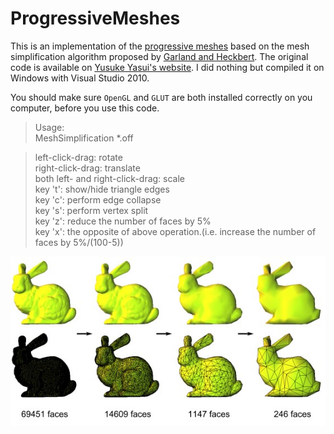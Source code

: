 ProgressiveMeshes
=================

This is an implementation of the [progressive meshes](http://mgarland.org/files/papers/quadrics.pdf ) based on the mesh simplification algorithm proposed by [Garland and Heckbert](http://mgarland.org/files/papers/quadrics.pdf ). The original code is available on [Yusuke Yasui's website](http://yiusay.net/index.html#graphics&0). I did nothing but compiled it on Windows with Visual Studio 2010.

You should make sure `OpenGL` and `GLUT` are both installed correctly on you computer, before you use this code.

>Usage:   
>MeshSimplification *.off  

>left-click-drag: rotate  
>right-click-drag: translate  
>both left- and right-click-drag: scale  
>key 't': show/hide triangle edges  
>key 'c': perform edge collapse  
>key 's': perform vertex split  
>key 'z': reduce the number of faces by 5%  
>key 'x': the opposite of above operation.(i.e. increase the number of faces by 5%/(100-5))

![](./PM.jpg)
